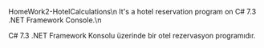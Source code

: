 HomeWork2-HotelCalculations\n
It's a hotel reservation program on C# 7.3 .NET Framework Console.\n

C# 7.3 .NET Framework Konsolu üzerinde bir otel rezervasyon programıdır.
